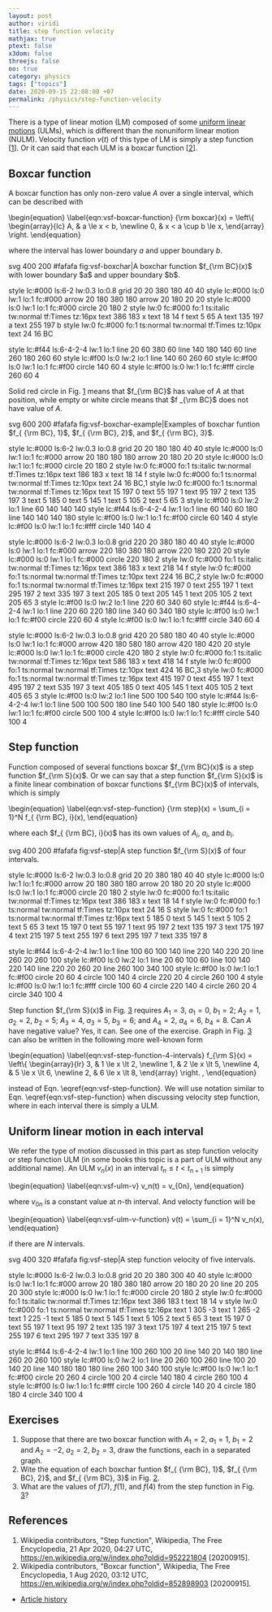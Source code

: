 ```yaml
---
layout: post
author: viridi
title: step function velocity
mathjax: true
ptext: false
x3dom: false
threejs: false
oo: true
category: physics
tags: ["topics"]
date: 2020-09-15 22:08:00 +07
permalink: /physics/step-function-velocity
---
```

There is a type of linear motion (LM) composed of some [uniform linear motions](uniform-linear-motion) (ULMs), which is different than the nonuniform linear motion (NULM). Velocity function $v(t)$ of this type of LM is simply a step function [[1](#ref1)]. Or it can said that each ULM is a boxcar function [[2](#ref2)].


## Boxcar function
A boxcar function has only non-zero value $A$ over a single interval, which can be described with

\begin{equation}
\label{eqn:vsf-boxcar-function}
{\rm boxcar}(x) =
\left\\{
\begin{array}{lc}
A, & a \le x < b, \newline
0, & x < a \cup b \le x,
\end{array}
\right.
\end{equation}

where the interval has lower boundary $a$ and upper boundary $b$.

<oo>
svg 400 200 #fafafa fig:vsf-boxchar|A boxchar function $f_{\rm BC}(x)$ with lower boundary $a$ and upper boundary $b$.

style lc:#000 ls:6-2 lw:0.3 lo:0.8
grid 20 20 380 180 40 40
style lc:#000 ls:0 lw:1 lo:1 fc:#000
arrow 20 180 380 180
arrow 20 180 20 20
style lc:#000 ls:0 lw:1 lo:1 fc:#000
circle 20 180 2
style lw:0 fc:#000 fo:1 ts:italic tw:normal tf:Times tz:16px
text 386 183 x
text 18 14 f
text 5 65 A
text 135 197 a
text 255 197 b
style lw:0 fc:#000 fo:1 ts:normal tw:normal tf:Times tz:10px
text 24 16 BC

style lc:#f44 ls:6-4-2-4 lw:1 lo:1
line 20 60 380 60
line 140 180 140 60
line 260 180 260 60
style lc:#f00 ls:0 lw:2 lo:1
line 140 60 260 60
style lc:#f00 ls:0 lw:1 lo:1 fc:#f00
circle 140 60 4
style lc:#f00 ls:0 lw:1 lo:1 fc:#fff
circle 260 60 4
</oo>

Solid red circle in Fig. <a href="#fig:fig:vsf-boxchar">1</a> means that $f_{\rm BC}$ has value of $A$ at that position, while empty or white circle means that $f _{\rm BC}$ does not have value of $A$.

<oo>
svg 600 200 #fafafa fig:vsf-boxchar-example|Examples of boxchar funtion $f_{ {\rm BC}, 1}$, $f_{ {\rm BC}, 2}$, and $f_{ {\rm BC}, 3}$.

style lc:#000 ls:6-2 lw:0.3 lo:0.8
grid 20 20 180 180 40 40
style lc:#000 ls:0 lw:1 lo:1 fc:#000
arrow 20 180 180 180
arrow 20 180 20 20
style lc:#000 ls:0 lw:1 lo:1 fc:#000
circle 20 180 2
style lw:0 fc:#000 fo:1 ts:italic tw:normal tf:Times tz:16px
text 186 183 x
text 18 14 f
style lw:0 fc:#000 fo:1 ts:normal tw:normal tf:Times tz:10px
text 24 16 BC,1
style lw:0 fc:#000 fo:1 ts:normal tw:normal tf:Times tz:16px
text 15 197 0
text 55 197 1
text 95 197 2
text 135 197 3
text 5 185 0
text 5 145 1
text 5 105 2
text 5 65 3
style lc:#f00 ls:0 lw:2 lo:1
line 60 140 140 140
style lc:#f44 ls:6-4-2-4 lw:1 lo:1
line 60 140 60 180
line 140 140 140 180
style lc:#f00 ls:0 lw:1 lo:1 fc:#f00
circle 60 140 4
style lc:#f00 ls:0 lw:1 lo:1 fc:#fff
circle 140 140 4

style lc:#000 ls:6-2 lw:0.3 lo:0.8
grid 220 20 380 180 40 40
style lc:#000 ls:0 lw:1 lo:1 fc:#000
arrow 220 180 380 180
arrow 220 180 220 20
style lc:#000 ls:0 lw:1 lo:1 fc:#000
circle 220 180 2
style lw:0 fc:#000 fo:1 ts:italic tw:normal tf:Times tz:16px
text 386 183 x
text 218 14 f
style lw:0 fc:#000 fo:1 ts:normal tw:normal tf:Times tz:10px
text 224 16 BC,2
style lw:0 fc:#000 fo:1 ts:normal tw:normal tf:Times tz:16px
text 215 197 0
text 255 197 1
text 295 197 2
text 335 197 3
text 205 185 0
text 205 145 1
text 205 105 2
text 205 65 3
style lc:#f00 ls:0 lw:2 lo:1
line 220 60 340 60
style lc:#f44 ls:6-4-2-4 lw:1 lo:1
line 220 60 220 180
line 340 60 340 180
style lc:#f00 ls:0 lw:1 lo:1 fc:#f00
circle 220 60 4
style lc:#f00 ls:0 lw:1 lo:1 fc:#fff
circle 340 60 4

style lc:#000 ls:6-2 lw:0.3 lo:0.8
grid 420 20 580 180 40 40
style lc:#000 ls:0 lw:1 lo:1 fc:#000
arrow 420 180 580 180
arrow 420 180 420 20
style lc:#000 ls:0 lw:1 lo:1 fc:#000
circle 420 180 2
style lw:0 fc:#000 fo:1 ts:italic tw:normal tf:Times tz:16px
text 586 183 x
text 418 14 f
style lw:0 fc:#000 fo:1 ts:normal tw:normal tf:Times tz:10px
text 424 16 BC,3
style lw:0 fc:#000 fo:1 ts:normal tw:normal tf:Times tz:16px
text 415 197 0
text 455 197 1
text 495 197 2
text 535 197 3
text 405 185 0
text 405 145 1
text 405 105 2
text 405 65 3
style lc:#f00 ls:0 lw:2 lo:1
line 500 100 540 100
style lc:#f44 ls:6-4-2-4 lw:1 lo:1
line 500 100 500 180
line 540 100 540 180
style lc:#f00 ls:0 lw:1 lo:1 fc:#f00
circle 500 100 4
style lc:#f00 ls:0 lw:1 lo:1 fc:#fff
circle 540 100 4
</oo>


## Step function
Function composed of several functions boxcar $f_{\rm BC}(x)$ is a step function $f_{\rm S}(x)$. Or we can say that a step function $f_{\rm S}(x)$ is a finite linear combination of boxcar functions $f_{\rm BC}(x)$ of intervals, which is simply

\begin{equation}
\label{eqn:vsf-step-function}
{\rm step}(x) = \sum_{i = 1}^N f_{ {\rm BC}, i}(x),
\end{equation}

where each $f_{ {\rm BC}, i}(x)$ has its own values of $A_i$, $a_i$, and $b_i$.

<oo>
svg 400 200 #fafafa fig:vsf-step|A step function $f_{\rm S}(x)$ of four intervals.

style lc:#000 ls:6-2 lw:0.3 lo:0.8
grid 20 20 380 180 40 40
style lc:#000 ls:0 lw:1 lo:1 fc:#000
arrow 20 180 380 180
arrow 20 180 20 20
style lc:#000 ls:0 lw:1 lo:1 fc:#000
circle 20 180 2
style lw:0 fc:#000 fo:1 ts:italic tw:normal tf:Times tz:16px
text 386 183 x
text 18 14 f
style lw:0 fc:#000 fo:1 ts:normal tw:normal tf:Times tz:10px
text 24 16 S
style lw:0 fc:#000 fo:1 ts:normal tw:normal tf:Times tz:16px
text 5 185 0
text 5 145 1
text 5 105 2
text 5 65 3
text 15 197 0
text 55 197 1
text 95 197 2
text 135 197 3
text 175 197 4
text 215 197 5
text 255 197 6
text 295 197 7
text 335 197 8

style lc:#f44 ls:6-4-2-4 lw:1 lo:1
line 100 60 100 140
line 220 140 220 20
line 260 20 260 100
style lc:#f00 ls:0 lw:2 lo:1
line 20 60 100 60
line 100 140 220 140
line 220 20 260 20
line 260 100 340 100
style lc:#f00 ls:0 lw:1 lo:1 fc:#f00
circle 20 60 4
circle 100 140 4
circle 220 20 4
circle 260 100 4
style lc:#f00 ls:0 lw:1 lo:1 fc:#fff
circle 100 60 4
circle 220 140 4
circle 260 20 4
circle 340 100 4
</oo>

Step function $f_{\rm S}(x)$ in Fig. <a href="#fig:vsf-step">3</a> requires $A_1 = 3$, $a_1 = 0$, $b_1 = 2$; $A_2 = 1$, $a_2 = 2$, $b_2 = 5$; $A_3 = 4$, $a_3 = 5$, $b_3 = 6$; and $A_4 = 2$, $a_4 = 6$, $b_4 = 8$. Can $A$ have negative value? Yes, it can. See one of the exercise. Graph in Fig. <a href="#fig:vsf-step">3</a> can also be written in the following more well-known form

\begin{equation}
\label{eqn:vsf-step-function-4-intervals}
f_{\rm S}(x) =
\left\\{
\begin{array}{lr}
3, & 1 \le x \lt 2, \newline
1, & 2 \le x \lt 5, \newline
4, & 5 \le x \lt 6, \newline
2, & 6 \le x \lt 8,
\end{array}
\right. ,
\end{equation}

instead of Eqn. \eqref{eqn:vsf-step-function}. We will use notation similar to Eqn. \eqref{eqn:vsf-step-function} when discussing velocity step function, where in each interval there is simply a ULM.


## Uniform linear motion in each interval
We refer the type of motion discussed in this part as step function velocity or step function ULM (in some books this topic is a part of ULM without any additional name). An ULM $v_n(x)$ in an interval $t_n \le t \lt t_{n + 1}$ is simply

\begin{equation}
\label{eqn:vsf-ulm-v}
v_n(t) = v_{0n},
\end{equation}

where $v_{0n}$ is a constant value at $n$-th interval. And velocty function will be

\begin{equation}
\label{eqn:vsf-ulm-v-function}
v(t) = \sum_{i = 1}^N v_n(x),
\end{equation}

if there are $N$ intervals.

<oo>
svg 400 320 #fafafa fig:vsf-step|A step function velocity of five intervals.

style lc:#000 ls:6-2 lw:0.3 lo:0.8
grid 20 20 380 300 40 40
style lc:#000 ls:0 lw:1 lo:1 fc:#000
arrow 20 180 380 180
arrow 20 180 20 20
line 20 205 20 300
style lc:#000 ls:0 lw:1 lo:1 fc:#000
circle 20 180 2
style lw:0 fc:#000 fo:1 ts:italic tw:normal tf:Times tz:16px
text 386 183 t
text 18 14 v
style lw:0 fc:#000 fo:1 ts:normal tw:normal tf:Times tz:16px
text 1 305 -3
text 1 265 -2
text 1 225 -1
text 5 185 0
text 5 145 1
text 5 105 2
text 5 65 3
text 15 197 0
text 55 197 1
text 95 197 2
text 135 197 3
text 175 197 4
text 215 197 5
text 255 197 6
text 295 197 7
text 335 197 8

style lc:#f44 ls:6-4-2-4 lw:1 lo:1
line 100 260 100 20
line 140 20 140 180
line 260 20 260 100
style lc:#f00 ls:0 lw:2 lo:1
line 20 260 100 260
line 100 20 140 20
line 140 180 180 180
	line 260 100 340 100
style lc:#f00 ls:0 lw:1 lo:1 fc:#f00
circle 20 260 4
circle 100 20 4
circle 140 180 4
	circle 260 100 4
style lc:#f00 ls:0 lw:1 lo:1 fc:#fff
circle 100 260 4
circle 140 20 4
circle 180 180 4
	circle 340 100 4
</oo>


## Exercises
1. Suppose that there are two boxcar function with $A_1 = 2$, $a_1 = 1$, $b_1 = 2$ and $A_2 = -2$, $a_2 = 2$, $b_2 = 3$, draw the functions, each in a separated graph.
2. Wite the equation of each boxchar funtion $f_{ {\rm BC}, 1}$, $f_{ {\rm BC}, 2}$, and $f_{ {\rm BC}, 3}$ in Fig. <a href="#fig:fig:vsf-boxchar-example">2</a>.
3. What are the values of $f(7)$,  $f(1)$, and  $f(4)$ from the step function in Fig. <a href="#fig:vsf-step">3</a>?


## References
1. <a name="ref1"></a>Wikipedia contributors, "Step function", Wikipedia, The Free Encyclopedia, 21 Apr 2020, 04:27 UTC, <https://en.wikipedia.org/w/index.php?oldid=952221804> [20200915].
2. <a name="ref2"></a>Wikipedia contributors, "Boxcar function", Wikipedia, The Free Encyclopedia, 1 Aug 2020, 03:12 UTC, <https://en.wikipedia.org/w/index.php?oldid=852898903> [20200915].

+ [Article history](https://github.com/butiran/butiran.github.io/commits/master/_posts/phys/2020-09-15-step-function-velocity.md)
